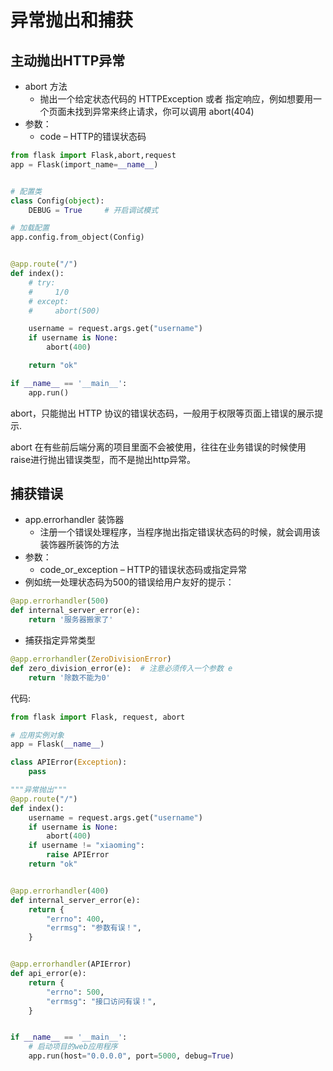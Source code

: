 # 异常抛出和捕获

## 主动抛出HTTP异常

- abort 方法
  - 抛出一个给定状态代码的 HTTPException 或者 指定响应，例如想要用一个页面未找到异常来终止请求，你可以调用 abort(404)
- 参数：
  - code – HTTP的错误状态码

```python
from flask import Flask,abort,request
app = Flask(import_name=__name__)


# 配置类
class Config(object):
    DEBUG = True     # 开启调试模式

# 加载配置
app.config.from_object(Config)


@app.route("/")
def index():
    # try:
    #     1/0
    # except:
    #     abort(500)

    username = request.args.get("username")
    if username is None:
        abort(400)

    return "ok"

if __name__ == '__main__':
    app.run()

```

abort，只能抛出 HTTP 协议的错误状态码，一般用于权限等页面上错误的展示提示.

abort 在有些前后端分离的项目里面不会被使用，往往在业务错误的时候使用raise进行抛出错误类型，而不是抛出http异常。



## 捕获错误

- app.errorhandler 装饰器
  - 注册一个错误处理程序，当程序抛出指定错误状态码的时候，就会调用该装饰器所装饰的方法
- 参数：
  - code_or_exception – HTTP的错误状态码或指定异常
- 例如统一处理状态码为500的错误给用户友好的提示：

```python
@app.errorhandler(500)
def internal_server_error(e):
    return '服务器搬家了'
```

- 捕获指定异常类型

```python
@app.errorhandler(ZeroDivisionError)
def zero_division_error(e):  # 注意必须传入一个参数 e
    return '除数不能为0'
```

代码:

```python
from flask import Flask, request, abort

# 应用实例对象
app = Flask(__name__)

class APIError(Exception):
    pass

"""异常抛出"""
@app.route("/")
def index():
    username = request.args.get("username")
    if username is None:
        abort(400)
    if username != "xiaoming":
        raise APIError
    return "ok"


@app.errorhandler(400)
def internal_server_error(e):
    return {
        "errno": 400,
        "errmsg": "参数有误！",
    }


@app.errorhandler(APIError)
def api_error(e):
    return {
        "errno": 500,
        "errmsg": "接口访问有误！",
    }


if __name__ == '__main__':
    # 启动项目的web应用程序
    app.run(host="0.0.0.0", port=5000, debug=True)

```
